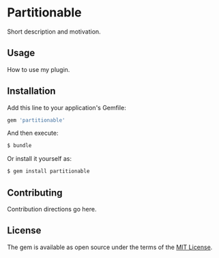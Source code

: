 # Partitionable
Short description and motivation.

## Usage
How to use my plugin.

## Installation
Add this line to your application's Gemfile:

```ruby
gem 'partitionable'
```

And then execute:
```bash
$ bundle
```

Or install it yourself as:
```bash
$ gem install partitionable
```

## Contributing
Contribution directions go here.

## License
The gem is available as open source under the terms of the [MIT License](http://opensource.org/licenses/MIT).
